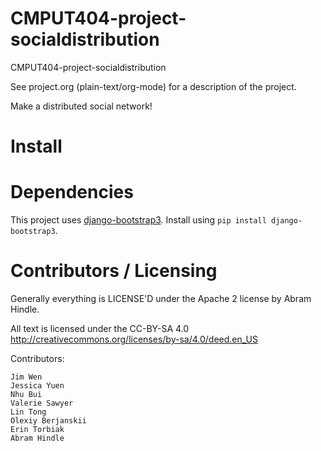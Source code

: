 CMPUT404-project-socialdistribution
===================================

CMPUT404-project-socialdistribution

See project.org (plain-text/org-mode) for a description of the project.

Make a distributed social network!

Install
=======

Dependencies
============
This project uses [django-bootstrap3](https://github.com/dyve/django-bootstrap3). Install using `pip install django-bootstrap3`.

Contributors / Licensing
========================

Generally everything is LICENSE'D under the Apache 2 license by Abram Hindle.

All text is licensed under the CC-BY-SA 4.0 http://creativecommons.org/licenses/by-sa/4.0/deed.en_US

Contributors:

    Jim Wen
    Jessica Yuen
    Nhu Bui
    Valerie Sawyer
    Lin Tong
    Olexiy Berjanskii
    Erin Torbiak
    Abram Hindle
